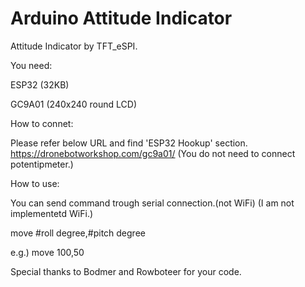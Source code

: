 # Arduino Attitude Indicator
 Attitude Indicator by TFT_eSPI.


You need:

 ESP32 (32KB)
 
 GC9A01 (240x240 round LCD)
 

How to connet:

Please refer below URL and find 'ESP32 Hookup' section.
https://dronebotworkshop.com/gc9a01/
(You do not need to connect potentipmeter.)

How to use:

You can send command trough serial connection.(not WiFi)
(I am not implementetd WiFi.)

move #roll degree,#pitch degree

e.g.) move 100,50

Special thanks to Bodmer and Rowboteer for your code.
